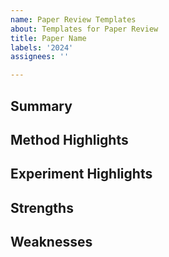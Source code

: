 ```yaml
---
name: Paper Review Templates
about: Templates for Paper Review
title: Paper Name
labels: '2024'
assignees: ''

---
```


## Summary

## Method Highlights

## Experiment Highlights

## Strengths

## Weaknesses
